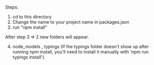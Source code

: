 Steps:

1. cd to this directory
2. Change the name to your project name in packages.json
3. run "npm install"

After step 3 => 2 new folders will appear.

4. node_models , typings (If the typings folder doesn't show up after running npm install,
 you'll need to install it manually with 'npm run typings install').
